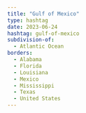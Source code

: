 ```yaml
---
title: "Gulf of Mexico"
type: hashtag
date: 2023-06-24
hashtag: gulf-of-mexico
subdivision-of:
  - Atlantic Ocean
borders:
  - Alabama
  - Florida
  - Louisiana
  - Mexico
  - Mississippi
  - Texas
  - United States
---
```

